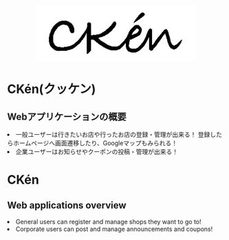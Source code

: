 <!-- ![logo](https://user-images.githubusercontent.com/57512994/74941951-45d8ec00-5437-11ea-8740-59fde1133b70.png) -->
<!-- <img src="public/img/logo.png"> -->

<div align="center">
  <img src="public/img/logo.png">
</div>

<h1>CKén(クッケン)</h1>
<h2>Webアプリケーションの概要</h2>
<li>
  一般ユーザーは行きたいお店や行ったお店の登録・管理が出来る！
  登録したらホームページへ画面遷移したり、Googleマップもみられる！
</li>
<li>企業ユーザーはお知らせやクーポンの投稿・管理が出来る！</li>

<h1>CKén</h1>
<h2>Web applications overview</h2>
<li>General users can register and manage shops they want to go to!</li>
<li>Corporate users can post and manage announcements and coupons!</li>
